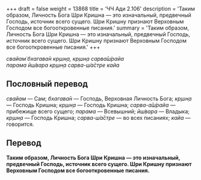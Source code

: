 +++
draft = false
weight = 13868
title = 'ЧЧ Ади 2.106'
description = 'Таким образом, Личность Бога Шри Кришна — это изначальный, предвечный Господь, источник всего сущего. Шри Кришну признают Верховным Господом все богооткровенные писания.'
summary = 'Таким образом, Личность Бога Шри Кришна — это изначальный, предвечный Господь, источник всего сущего. Шри Кришну признают Верховным Господом все богооткровенные писания.'
+++

_свайам̇ бхагава̄н кр̣шн̣а, кр̣шн̣а сарва̄ш́райа  
парама ӣш́вара кр̣шн̣а сарва-ш́а̄стре кайа_

## Пословный перевод

_свайам_ — Сам; _бхагава̄н_ — Господь, Верховная Личность Бога; _кр̣шн̣а_ — Господь Кришна; _кр̣шн̣а_ — Господь Кришна; _сарва_\-_а̄ш́райа_ — прибежище всего сущего; _парама_ — Всевышний; _ӣш́вара_ — Владыка; _кр̣шн̣а_ — Господь Кришна; _сарва_\-_ш́а̄стре_ — во всех писаниях; _кайа_ — говорится.

## Перевод

**Таким образом, Личность Бога Шри Кришна — это изначальный, предвечный Господь, источник всего сущего. Шри Кришну признают Верховным Господом все богооткровенные писания.**
